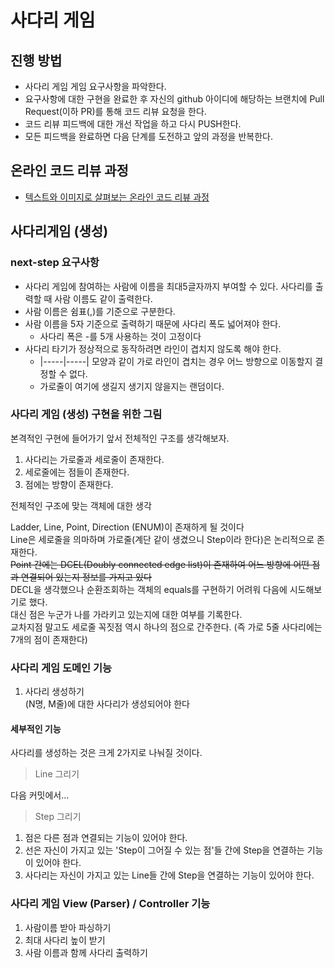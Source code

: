 # 사다리 게임
## 진행 방법
* 사다리 게임 게임 요구사항을 파악한다.
* 요구사항에 대한 구현을 완료한 후 자신의 github 아이디에 해당하는 브랜치에 Pull Request(이하 PR)를 통해 코드 리뷰 요청을 한다.
* 코드 리뷰 피드백에 대한 개선 작업을 하고 다시 PUSH한다.
* 모든 피드백을 완료하면 다음 단계를 도전하고 앞의 과정을 반복한다.

## 온라인 코드 리뷰 과정
* [텍스트와 이미지로 살펴보는 온라인 코드 리뷰 과정](https://github.com/nextstep-step/nextstep-docs/tree/master/codereview)

## 사다리게임 (생성)

### next-step 요구사항
- 사다리 게임에 참여하는 사람에 이름을 최대5글자까지 부여할 수 있다. 사다리를 출력할 때 사람 이름도 같이 출력한다.
- 사람 이름은 쉼표(,)를 기준으로 구분한다.
- 사람 이름을 5자 기준으로 출력하기 때문에 사다리 폭도 넓어져야 한다.
    - 사다리 폭은 -를 5개 사용하는 것이 고정이다
- 사다리 타기가 정상적으로 동작하려면 라인이 겹치지 않도록 해야 한다.
    - |-----|-----| 모양과 같이 가로 라인이 겹치는 경우 어느 방향으로 이동할지 결정할 수 없다.
    - 가로줄이 여기에 생길지 생기지 않을지는 랜덤이다.
    
### 사다리 게임 (생성) 구현을 위한 그림

본격적인 구현에 들어가기 앞서 전체적인 구조를 생각해보자.

1. 사다리는 가로줄과 세로줄이 존재한다.
2. 세로줄에는 점들이 존재한다.
3. 점에는 방향이 존재한다.

전체적인 구조에 맞는 객체에 대한 생각

Ladder, Line, Point, Direction (ENUM)이 존재하게 될 것이다 \
Line은 세로줄을 의마하며 가로줄(계단 같이 생겼으니 Step이라 한다)은 논리적으로 존재한다. \
~~Point 간에는 DCEL(Doubly connected edge list)이 존재하여 어느 방향에 어떤 점과 연결되어 있는지 정보를 가지고 있다~~ \
DECL을 생각했으나 순환조회하는 객체의 equals를 구현하기 어려워 다음에 시도해보기로 했다. \
대신 점은 누군가 나를 가라키고 있는지에 대한 여부를 기록한다. \
교차지점 말고도 세로줄 꼭짓점 역시 하나의 점으로 간주한다. (즉 가로 5줄 사다리에는 7개의 점이 존재한다)

### 사다리 게임 도메인 기능

1. 사다리 생성하기 \
(N명, M줄)에 대한 사다리가 생성되어야 한다

#### 세부적인 기능

사다리를 생성하는 것은 크게 2가지로 나눠질 것이다.

> Line 그리기

다음 커밋에서...

> Step 그리기

1. 점은 다른 점과 연결되는 기능이 있어야 한다.
2. 선은 자신이 가지고 있는 'Step이 그어질 수 있는 점'들 간에 Step을 연결하는 기능이 있어야 한다.
3. 사다리는 자신이 가지고 있는 Line들 간에 Step을 연결하는 기능이 있어야 한다.

### 사다리 게임 View (Parser) / Controller 기능

1. 사람이름 받아 파싱하기
2. 최대 사다리 높이 받기
3. 사람 이름과 함께 사다리 출력하기

    
